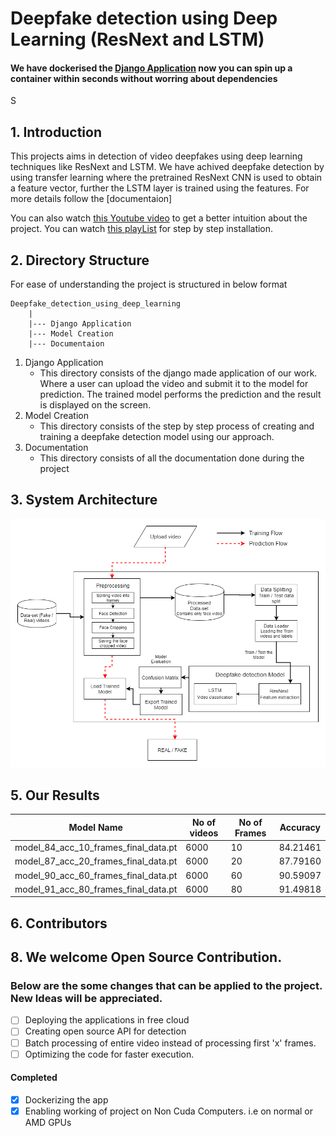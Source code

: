 # Deepfake detection using Deep Learning (ResNext and LSTM)

#### We have dockerised the [Django Application](https://github.com/nikhil150821/Deep_fack_Detection/tree/main/Django%20App) now you can spin up a container within seconds without worring about dependencies

S
## 1. Introduction
This projects aims in detection of video deepfakes using deep learning techniques like ResNext and LSTM. We have achived deepfake detection by using transfer learning where the pretrained ResNext CNN is used to obtain a feature vector, further the LSTM layer is trained using the features. For more details follow the [documentaion]

You can also watch [this Youtube video](https://www.youtube.com/watch?v=_q16aJTXVRE) to get a better intuition about the project.
You can watch [this playList](https://www.youtube.com/watch?v=quJ8Rv84oA0&list=PLNIj0dkfMA1FsD5xR4IEc8vdwr66_WExl) for step by step installation.


## 2. Directory Structure
For ease of understanding the project is structured in below format
```
Deepfake_detection_using_deep_learning
    |
    |--- Django Application
    |--- Model Creation
    |--- Documentaion
```
1. Django Application 
   - This directory consists of the django made application of our work. Where a user can upload the video and submit it to the model for prediction. The trained model performs the prediction and the result is displayed on the screen.
2. Model Creation
   - This directory consists of the step by step process of creating and training a deepfake detection model using our approach.
3. Documentation
   - This directory consists of all the documentation done during the project
   
## 3. System Architecture
<p align="center">
  <img src="https://github.com/nikhil150821/Deep_fack_Detection/blob/main/github_assets/System%20Architecture.png" />
</p>

## 5. Our Results

| Model Name | No of videos | No of Frames | Accuracy |
|------------|--------------|--------------|----------|
|model_84_acc_10_frames_final_data.pt |6000 |10 |84.21461|
|model_87_acc_20_frames_final_data.pt | 6000 |20 |87.79160|
|model_90_acc_60_frames_final_data.pt | 6000| 60 |90.59097 |
|model_91_acc_80_frames_final_data.pt | 6000 | 80 | 91.49818 |

## 6. Contributors

<!-- ALL-CONTRIBUTORS-LIST:START - Do not remove or modify this section -->
<!-- prettier-ignore-start -->
<!-- markdownlint-disable -->
<!-- <table>
  <tbody>
    <tr>
      <td align="center" valign="top" width="14.28%"><a href="https://www.linkedin.com/in/abhijitjadhav1998/"><img src="https://avatars.githubusercontent.com/u/38549908?v=4?s=100" width="100px;" alt="Abhijit Jadhav"/><br /><sub><b>Abhijit Jadhav</b></sub></a><br /><a href="#projectManagement-abhijitjadhav1998" title="Project Management">📆</a></td>
      <td align="center" valign="top" width="14.28%"><a href="http://vthonte.vercel.app/"><img src="https://avatars.githubusercontent.com/u/43621438?v=4?s=100" width="100px;" alt="Vishwesh Thonte"/><br /><sub><b>Vishwesh Thonte</b></sub></a><br /><a href="#maintenance-vthonte" title="Maintenance">🚧</a></td>
    </tr>
  </tbody>
</table> -->

<!-- markdownlint-restore -->
<!-- prettier-ignore-end -->

<!-- ALL-CONTRIBUTORS-LIST:END -->
<!-- prettier-ignore-start -->
<!-- markdownlint-disable -->

<!-- markdownlint-restore -->
<!-- prettier-ignore-end -->


## 8. We welcome Open Source Contribution. 
### Below are the some changes that can be applied to the project. New Ideas will be appreciated.
- [ ] Deploying the applications in free cloud 
- [ ] Creating open source API for detection
- [ ] Batch processing of entire video instead of processing first 'x' frames.
- [ ] Optimizing the code for faster execution.
#### Completed 
- [X] Dockerizing the app
- [X] Enabling working of project on Non Cuda Computers. i.e on normal or AMD GPUs